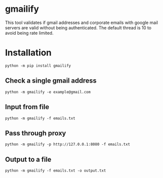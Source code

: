 # gmailify
This tool validates if gmail addresses and corporate emails with google mail servers are valid without being authenticated. The default thread is 10 to avoid being rate limited.

# Installation
```
python -m pip install gmailify
```

## Check a single gmail address
```
python -m gmailify -e example@gmail.com
```
## Input from file
```
python -m gmailify -f emails.txt
```
## Pass through proxy
```
python -m gmailify -p http://127.0.0.1:8080 -f emails.txt
```
## Output to a file
```
python -m gmailify -f emails.txt -o output.txt
```
